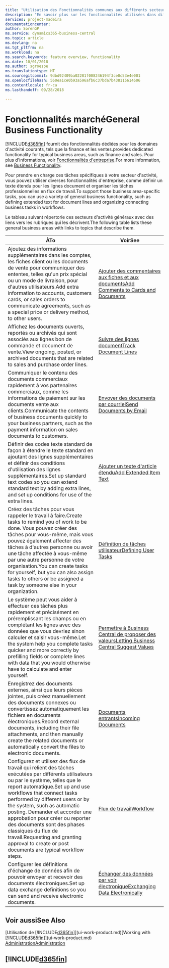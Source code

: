 ```yaml
---
title: "Utilisation des Fonctionnalités communes aux différents secteurs d'activité | Microsoft Docs"
description: "En savoir plus sur les fonctionnalités utilisées dans différents secteurs d'activité dans Business Central."
services: project-madeira
documentationcenter: 
author: SorenGP
ms.service: dynamics365-business-central
ms.topic: article
ms.devlang: na
ms.tgt_pltfrm: na
ms.workload: na
ms.search.keywords: feature overview, functionality
ms.date: 10/01/2018
ms.author: sgroespe
ms.translationtype: HT
ms.sourcegitcommit: 9dbd92409ba02281f008246194f3ce0c53e4e001
ms.openlocfilehash: 560ea1ce0b93a596afb6c37bda7b438115614606
ms.contentlocale: fr-ca
ms.lasthandoff: 09/28/2018

---
```

# <a name="general-business-functionality"></a><span data-ttu-id="5c465-103">Fonctionnalités marché</span><span class="sxs-lookup"><span data-stu-id="5c465-103">General Business Functionality</span></span>
[!INCLUDE[d365fin](includes/d365fin_md.md)] <span data-ttu-id="5c465-104">fournit des fonctionnalités dédiées pour les domaines d'activité courants, tels que la finance et les ventes.</span><span class="sxs-lookup"><span data-stu-id="5c465-104">provides dedicated functionality for typical business areas, such as finance and sales.</span></span> <span data-ttu-id="5c465-105">Pour plus d'informations, voir [Fonctionnalités d'entreprise](across-business-functionality.md).</span><span class="sxs-lookup"><span data-stu-id="5c465-105">For more information, see [Business Functionality](across-business-functionality.md).</span></span>

<span data-ttu-id="5c465-106">Pour prendre en charge ces tâches spécifiques à votre secteur d'activité, vous pouvez utiliser diverses fonctionnalités d'entreprise, comme définir un texte étendu pour les lignes document et organiser les tâches professionnelles en flux de travail.</span><span class="sxs-lookup"><span data-stu-id="5c465-106">To support those business area-specific tasks, you can use a variety of general business functionality, such as defining extended text for document lines and organizing connecting business tasks in workflows.</span></span>

<span data-ttu-id="5c465-107">Le tableau suivant répertorie ces secteurs d'activité généraux avec des liens vers les rubriques qui les décrivent.</span><span class="sxs-lookup"><span data-stu-id="5c465-107">The following table lists these general business areas with links to topics that describe them.</span></span>

| <span data-ttu-id="5c465-108">À</span><span class="sxs-lookup"><span data-stu-id="5c465-108">To</span></span> | <span data-ttu-id="5c465-109">Voir</span><span class="sxs-lookup"><span data-stu-id="5c465-109">See</span></span> |
| --- | --- |
|<span data-ttu-id="5c465-110">Ajoutez des informations supplémentaires dans les comptes, les fiches client ou les documents de vente pour communiquer des ententes, telles qu'un prix spécial ou un mode de livraison, pour d'autres utilisateurs.</span><span class="sxs-lookup"><span data-stu-id="5c465-110">Add extra information to accounts, customers cards, or sales orders to communicate agreements, such as a special price or delivery method, to other users.</span></span>|[<span data-ttu-id="5c465-111">Ajouter des commentaires aux fiches et aux documents</span><span class="sxs-lookup"><span data-stu-id="5c465-111">Add Comments to Cards and Documents</span></span>](across-how-use-comments.md)| 
|<span data-ttu-id="5c465-112">Affichez les documents ouverts, reportés ou archivés qui sont associés aux lignes bon de commande et document de vente.</span><span class="sxs-lookup"><span data-stu-id="5c465-112">View ongoing, posted, or archived documents that are related to sales and purchase order lines.</span></span>|[<span data-ttu-id="5c465-113">Suivre des lignes document</span><span class="sxs-lookup"><span data-stu-id="5c465-113">Track Document Lines</span></span>](across-how-to-track-document-lines.md)|
| <span data-ttu-id="5c465-114">Communiquer le contenu des documents commerciaux rapidement à vos partenaires commerciaux, comme les informations de paiement sur les documents vente aux clients.</span><span class="sxs-lookup"><span data-stu-id="5c465-114">Communicate the contents of business documents quickly to your business partners, such as the payment information on sales documents to customers.</span></span> |[<span data-ttu-id="5c465-115">Envoyer des documents par courriel</span><span class="sxs-lookup"><span data-stu-id="5c465-115">Send Documents by Email</span></span>](ui-how-send-documents-email.md) |
| <span data-ttu-id="5c465-116">Définir des codes texte standard de façon à étendre le texte standard en ajoutant des lignes supplémentaires et définir des conditions d'utilisation des lignes supplémentaires.</span><span class="sxs-lookup"><span data-stu-id="5c465-116">Set up standard text codes so you can extend standard text by adding extra lines, and set up conditions for use of the extra lines.</span></span> |[<span data-ttu-id="5c465-117">Ajouter un texte d'article étendu</span><span class="sxs-lookup"><span data-stu-id="5c465-117">Add Extended Item Text</span></span>](ui-how-define-ext-text.md) |
|<span data-ttu-id="5c465-118">Créez des tâches pour vous rappeler le travail à faire.</span><span class="sxs-lookup"><span data-stu-id="5c465-118">Create tasks to remind you of work to be done.</span></span> <span data-ttu-id="5c465-119">Vous pouvez créer des tâches pour vous-même, mais vous pouvez également affecter des tâches à d'autres personne ou avoir une tâche affectée à vous-même par une autre personne de votre organisation.</span><span class="sxs-lookup"><span data-stu-id="5c465-119">You can create tasks for yourself, but you can also assign tasks to others or be assigned a task by someone else in your organization.</span></span>|[<span data-ttu-id="5c465-120">Définition de tâches utilisateur</span><span class="sxs-lookup"><span data-stu-id="5c465-120">Defining User Tasks</span></span>](across-user-tasks.md)|
|<span data-ttu-id="5c465-121">Le système peut vous aider à effectuer ces tâches plus rapidement et précisément en préremplissant les champs ou en complétant les lignes avec des données que vous devriez sinon calculer et saisir vous-même.</span><span class="sxs-lookup"><span data-stu-id="5c465-121">Let the system help you complete tasks quicker and more correctly by prefilling fields or complete lines with data that you would otherwise have to calculate and enter yourself.</span></span>|[<span data-ttu-id="5c465-122">Permettre à Business Central de proposer des valeurs</span><span class="sxs-lookup"><span data-stu-id="5c465-122">Letting Business Central Suggest Values</span></span>](ui-let-system-suggest-values.md)|
|<span data-ttu-id="5c465-123">Enregistrez des documents externes, ainsi que leurs pièces jointes, puis créez manuellement des documents connexes ou convertissez automatiquement les fichiers en documents électroniques.</span><span class="sxs-lookup"><span data-stu-id="5c465-123">Record external documents, including their file attachments, and then manually create the related documents or automatically convert the files to electronic documents.</span></span>|[<span data-ttu-id="5c465-124">Documents entrants</span><span class="sxs-lookup"><span data-stu-id="5c465-124">Incoming Documents</span></span>](across-income-documents.md)|
|<span data-ttu-id="5c465-125">Configurez et utilisez des flux de travail qui relient des tâches exécutées par différents utilisateurs ou par le système, telles que le report automatique.</span><span class="sxs-lookup"><span data-stu-id="5c465-125">Set up and use workflows that connect tasks performed by different users or by the system, such as automatic posting.</span></span> <span data-ttu-id="5c465-126">Demander et accorder une approbation pour créer ou reporter des documents sont des phases classiques du flux de travail.</span><span class="sxs-lookup"><span data-stu-id="5c465-126">Requesting and granting approval to create or post documents are typical workflow steps.</span></span>|[<span data-ttu-id="5c465-127">Flux de travail</span><span class="sxs-lookup"><span data-stu-id="5c465-127">Workflow</span></span>](across-workflow.md)|
| <span data-ttu-id="5c465-128">Configurer les définitions d'échange de données afin de pouvoir envoyer et recevoir des documents électroniques.</span><span class="sxs-lookup"><span data-stu-id="5c465-128">Set up data exchange definitions so you can send and receive electronic documents.</span></span> |[<span data-ttu-id="5c465-129">Échanger des données par voir électronique</span><span class="sxs-lookup"><span data-stu-id="5c465-129">Exchanging Data Electronically</span></span>](across-data-exchange.md) |

## <a name="see-also"></a><span data-ttu-id="5c465-130">Voir aussi</span><span class="sxs-lookup"><span data-stu-id="5c465-130">See Also</span></span>
<span data-ttu-id="5c465-131">[Utilisation de [!INCLUDE[d365fin](includes/d365fin_md.md)]](ui-work-product.md)</span><span class="sxs-lookup"><span data-stu-id="5c465-131">[Working with [!INCLUDE[d365fin](includes/d365fin_md.md)]](ui-work-product.md)</span></span>  
[<span data-ttu-id="5c465-132">Administration</span><span class="sxs-lookup"><span data-stu-id="5c465-132">Administration</span></span>](admin-setup-and-administration.md)

## [!INCLUDE[d365fin](includes/free_trial_md.md)]  

